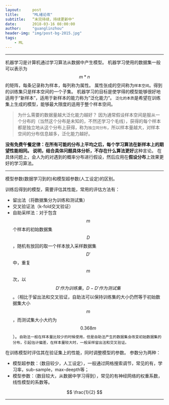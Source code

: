 ```yaml
---
layout:     post
title:      "ML绪论改"
subtitle:   “未完待续，持续更新中"
date:       2018-03-16 08:00:00
author:     "guanglinzhou"
header-img: "img/post-bg-2015.jpg"
tags:
    - ML
---
```


<script type="text/javascript" async src="https://cdn.mathjax.org/mathjax/latest/MathJax.js?config=TeX-MML-AM_CHTML"> </script>


----------

机器学习是计算机通过学习算法从数据中产生模型。
机器学习使用的数据集一般可以表示为$$m*n$$的矩阵，每条记录称为样本，每列称为属性。
属性张成的空间称为`样本空间`。得到的训练集只是样本空间的一个子集。
机器学习的目标是使学得的模型能够很好地适用于“新样本”，适用于新样本的能力称为”泛化能力“。
`泛化的本质`是希望在训练集上生成的模型，能够最大限度的适用于整个样本空间。

> 为什么需要的数据量越大泛化能力越好？ 因为通常假设样本空间是服从一个分布的（当然这个分布是未知的，不然还学习个毛线），获得的每个样本都是独立地从这个分布上获得，称为`独立同分布`，所以样本量越大，对样本空间的分布信息越多，泛化能力越好。

**没有免费午餐定律：**在所有可能的分布上平均之后，每个学习算法在新样本上的期望性能相同。
说明，结合具体问题具体分析，不存在**什么算法更好**这种言论。
在具体问题上，会人为的对遇到的概率分布进行假设，然后应用在**假设分布**上效果更好的学习算法。


----------

模型参数(数据学习到的)和模型超参数(人工设定)的区别。


训练后得到的模型，需要评估其性能，常用的评估方法有：
- 留出法（将数据集分为训练和测试集）
- 交叉验证法（k-fold交叉验证）
- 自助采样法：对于包含$$m$$个样本的初始数据集$$D$$，随机有放回的取一个样本放入采样数据集$$D'$$中，重复$$m$$次，以$$D'作为训练集，D-D'作为测试集$$。（相比于留出法和交叉验证，自助法可以保持训练集的大小仍然等于初始数据集大小$$m$$，而测试集大小大约为$$0.368m$$）。`自助法一般在样本量比较少的时候使用，但是自助法产生的数据集会改变初始数据集的分布，引起估计偏差，在样本量较大时，一般采样留出法和交叉验证。`


在训练模型时评估其在验证集上的性能，同时调整模型的参数。
参数分为两种：
- 模型超参数：（数目较少，人工设定），一般通过网格搜索调节，常见的有，学习率，sub-sample，max-deepth等；
- 模型参数：（数目较大，从数据中学习得到），常见的有神经网络的权重系数，线性模型的系数等。


$$
\frac{1}{2}
$$

----------
